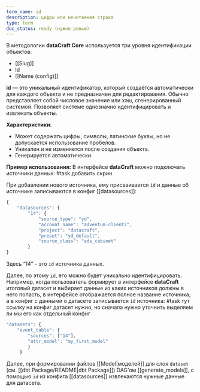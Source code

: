 ```yaml
---
term_name: id
description: цифры или нечитаемая строка
type: term
doc_status: ready (нужно ревью)
---
```

В методологии **dataCraft Core** используется три уровня идентификации объектов:
* [[Slug]]
* Id
* [[Name (config)]]

**id** — это уникальный идентификатор, который создаётся автоматически для каждого объекта и не предназначен для редактирования. Обычно представляет собой числовое значение или хэш, сгенерированный системой. Позволяет системе однозначно идентифицировать и извлекать объекты.

**Характеристики**:
- Может содержать цифры, символы, латинские буквы, но не допускается использование пробелов.
- Уникален и не изменяется после создания объекта.
- Генерируется автоматически.

**Пример использования:**
В интерфейсе **dataCraft** можно подключать источники данных:
	#task добавить скрин 

При добавлении нового источника, ему присваивается `id` и данные об источнике записываются в конфиг [[datasources]]:
```jsx
{
    "datasources": {
        "14": {
            "source_type": "yd",
            "account_name": "adventum-client2",
            "project": "datacraft",
            "preset": "yd_default", 
            "source_class": "ads_cabinet"
        }
}
```
Здесь “14” - это `id` источника данных.

Далее, по этому `id`, его можно будет уникально идентифицировать. Например, когда пользователь формирует в интерфейсе **dataCraft** итоговый датасет и выбирает данные из каких источников должны в него попасть, в интерфейсе отображается полное название источника, а в конфиг с данными о датасете записывается `id` источника: 
#task тут ссылку на конфиг датасет нужно, но сначала нужно уточнить выделяем ли мы его как отдельный конфиг 
```jsx
"datasets": {
    "event_table": { 
        "sources": ["14"],
        "attr_model": "my_first_model"
        }
     }
```

Далее, при формировании файлов [[Model|моделей]] для слоя `dataset` (см. [[dbt Package/README|dbt Package]]) DAG’ом [[generate_models]], с помощью `id` из конфига [[datasources]] извлекаются нужные данные для датасета.  
